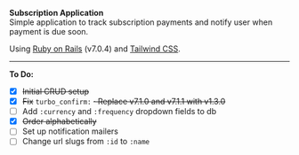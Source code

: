 **Subscription Application**  
Simple application to track subscription payments and notify user when payment is due soon.

Using [Ruby on Rails](https://rubyonrails.org/) (v7.0.4) and [Tailwind CSS](https://tailwindcss.com/).

---

**To Do:**

- [x] ~~Initial CRUD setup~~
- [x] ~~Fix~~ `turbo_confirm:` ~~&middot; Replace v7.1.0 and v7.1.1 with v1.3.0~~
- [ ] Add `:currency` and `:frequency` dropdown fields to db
- [x] ~~Order alphabetically~~
- [ ] Set up notification mailers
- [ ] Change url slugs from `:id` to `:name`
